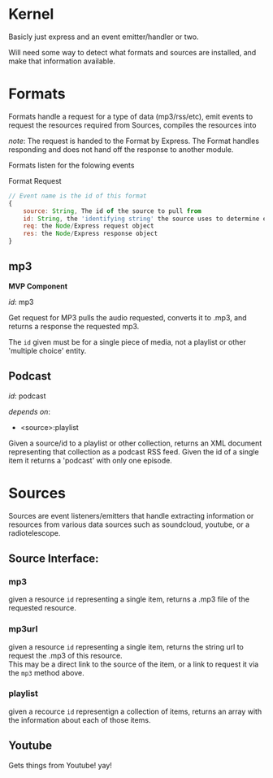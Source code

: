 # Kernel

Basicly just express and an event emitter/handler or two.

Will need some way to detect what formats and sources are installed, and make 
that information available.
# Formats

Formats handle a request for a type of data (mp3/rss/etc), emit events to 
request the resources required from Sources, compiles the resources into 

*note*: The request is handed to the Format by Express. The Format handles
responding and does not hand off the response to another module.

Formats listen for the folowing events

Format Request
```js
// Event name is the id of this format
{
    source: String, The id of the source to pull from
    id: String, the 'identifying string' the source uses to determine exactly what resources from <source> is being requested.
    req: the Node/Express request object
    res: the Node/Express response object
}
```
## mp3

**MVP Component**

*id*: mp3

Get request for MP3 pulls the audio requested, converts it to .mp3, and returns 
a response the requested mp3.

The `id` given must be for a single piece of media, not a playlist or other 
'multiple choice' entity.

## Podcast

*id*: podcast

*depends on*: 
- \<source\>:playlist

Given a source/id to a playlist or other collection, returns an XML document
representing that collection as a podcast RSS feed. Given the id of a single 
item it returns a 'podcast' with only one episode.

# Sources

Sources are event listeners/emitters that handle extracting information or
resources from various data sources such as soundcloud, youtube, or a
radiotelescope.

## Source Interface:  
### mp3 
given a resource `id` representing a single item, returns a .mp3 file of
the requested resource.

### mp3url
given a resource `id` representing a single item, returns the string 
url to request the .mp3 of this resource.  
This may be a direct link to the source of the item, or a link to request it via
the `mp3` method above.

### playlist
given a recource `id` representign a collection of items, returns an
array with the information about each of those items.

## Youtube

Gets things from Youtube! yay!
